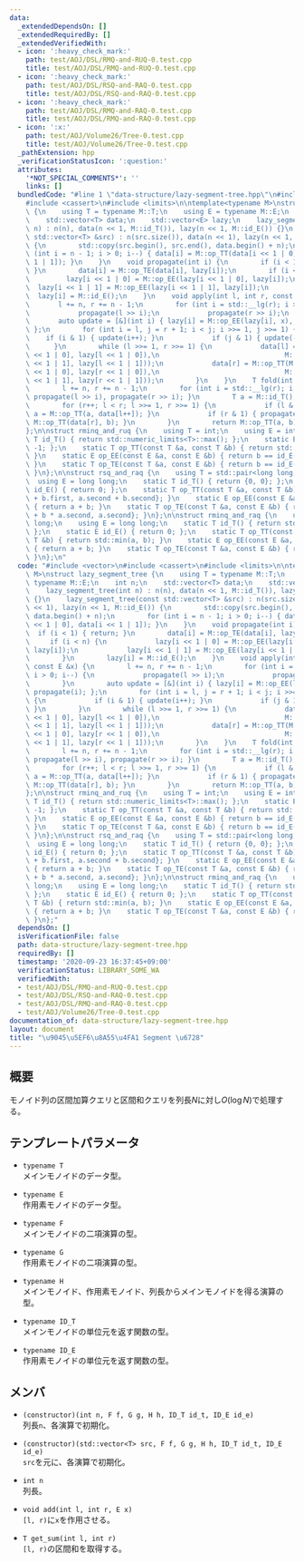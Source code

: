 ```yaml
---
data:
  _extendedDependsOn: []
  _extendedRequiredBy: []
  _extendedVerifiedWith:
  - icon: ':heavy_check_mark:'
    path: test/AOJ/DSL/RMQ-and-RUQ-0.test.cpp
    title: test/AOJ/DSL/RMQ-and-RUQ-0.test.cpp
  - icon: ':heavy_check_mark:'
    path: test/AOJ/DSL/RSQ-and-RAQ-0.test.cpp
    title: test/AOJ/DSL/RSQ-and-RAQ-0.test.cpp
  - icon: ':heavy_check_mark:'
    path: test/AOJ/DSL/RMQ-and-RAQ-0.test.cpp
    title: test/AOJ/DSL/RMQ-and-RAQ-0.test.cpp
  - icon: ':x:'
    path: test/AOJ/Volume26/Tree-0.test.cpp
    title: test/AOJ/Volume26/Tree-0.test.cpp
  _pathExtension: hpp
  _verificationStatusIcon: ':question:'
  attributes:
    '*NOT_SPECIAL_COMMENTS*': ''
    links: []
  bundledCode: "#line 1 \"data-structure/lazy-segment-tree.hpp\"\n#include <vector>\n\
    #include <cassert>\n#include <limits>\n\ntemplate<typename M>\nstruct lazy_segment_tree\
    \ {\n    using T = typename M::T;\n    using E = typename M::E;\n    int n;\n\
    \    std::vector<T> data;\n    std::vector<E> lazy;\n    lazy_segment_tree(int\
    \ n) : n(n), data(n << 1, M::id_T()), lazy(n << 1, M::id_E()) {}\n    lazy_segment_tree(const\
    \ std::vector<T> &src) : n(src.size()), data(n << 1), lazy(n << 1, M::id_E())\
    \ {\n        std::copy(src.begin(), src.end(), data.begin() + n);\n        for\
    \ (int i = n - 1; i > 0; i--) { data[i] = M::op_TT(data[i << 1 | 0], data[i <<\
    \ 1 | 1]); }\n    }\n    void propagate(int i) {\n        if (i < 1) { return;\
    \ }\n        data[i] = M::op_TE(data[i], lazy[i]);\n        if (i < n) {\n   \
    \         lazy[i << 1 | 0] = M::op_EE(lazy[i << 1 | 0], lazy[i]);\n          \
    \  lazy[i << 1 | 1] = M::op_EE(lazy[i << 1 | 1], lazy[i]);\n        }\n      \
    \  lazy[i] = M::id_E();\n    }\n    void apply(int l, int r, const E &x) {\n \
    \       l += n, r += n - 1;\n        for (int i = std::__lg(r); i > 0; i--) {\n\
    \            propagate(l >> i);\n            propagate(r >> i);\n        }\n \
    \       auto update = [&](int i) { lazy[i] = M::op_EE(lazy[i], x), propagate(i);\
    \ };\n        for (int i = l, j = r + 1; i < j; i >>= 1, j >>= 1) {\n        \
    \    if (i & 1) { update(i++); }\n            if (j & 1) { update(--j); }\n  \
    \      }\n        while (l >>= 1, r >>= 1) {\n            data[l] = M::op_TT(M::op_TE(data[l\
    \ << 1 | 0], lazy[l << 1 | 0]),\n                               M::op_TE(data[l\
    \ << 1 | 1], lazy[l << 1 | 1]));\n            data[r] = M::op_TT(M::op_TE(data[r\
    \ << 1 | 0], lazy[r << 1 | 0]),\n                               M::op_TE(data[r\
    \ << 1 | 1], lazy[r << 1 | 1]));\n        }\n    }\n    T fold(int l, int r) {\n\
    \        l += n, r += n - 1;\n        for (int i = std::__lg(r); i > 0; i--) {\
    \ propagate(l >> i), propagate(r >> i); }\n        T a = M::id_T(), b = M::id_T();\n\
    \        for (r++; l < r; l >>= 1, r >>= 1) {\n            if (l & 1) { propagate(l),\
    \ a = M::op_TT(a, data[l++]); }\n            if (r & 1) { propagate(--r), b =\
    \ M::op_TT(data[r], b); }\n        }\n        return M::op_TT(a, b);\n    }\n\
    };\n\nstruct rminq_and_ruq {\n    using T = int;\n    using E = int;\n    static\
    \ T id_T() { return std::numeric_limits<T>::max(); };\n    static E id_E() { return\
    \ -1; };\n    static T op_TT(const T &a, const T &b) { return std::min(a, b);\
    \ }\n    static E op_EE(const E &a, const E &b) { return b == id_E() ? a : b;\
    \ }\n    static T op_TE(const T &a, const E &b) { return b == id_E() ? a : b;\
    \ }\n};\n\nstruct rsq_and_raq {\n    using T = std::pair<long long, int>;\n  \
    \  using E = long long;\n    static T id_T() { return {0, 0}; };\n    static E\
    \ id_E() { return 0; };\n    static T op_TT(const T &a, const T &b) { return {a.first\
    \ + b.first, a.second + b.second}; }\n    static E op_EE(const E &a, const E &b)\
    \ { return a + b; }\n    static T op_TE(const T &a, const E &b) { return {a.first\
    \ + b * a.second, a.second}; }\n};\n\nstruct rminq_and_raq {\n    using T = long\
    \ long;\n    using E = long long;\n    static T id_T() { return std::numeric_limits<T>::max();\
    \ };\n    static E id_E() { return 0; };\n    static T op_TT(const T &a, const\
    \ T &b) { return std::min(a, b); }\n    static E op_EE(const E &a, const E &b)\
    \ { return a + b; }\n    static T op_TE(const T &a, const E &b) { return a + b;\
    \ }\n};\n"
  code: "#include <vector>\n#include <cassert>\n#include <limits>\n\ntemplate<typename\
    \ M>\nstruct lazy_segment_tree {\n    using T = typename M::T;\n    using E =\
    \ typename M::E;\n    int n;\n    std::vector<T> data;\n    std::vector<E> lazy;\n\
    \    lazy_segment_tree(int n) : n(n), data(n << 1, M::id_T()), lazy(n << 1, M::id_E())\
    \ {}\n    lazy_segment_tree(const std::vector<T> &src) : n(src.size()), data(n\
    \ << 1), lazy(n << 1, M::id_E()) {\n        std::copy(src.begin(), src.end(),\
    \ data.begin() + n);\n        for (int i = n - 1; i > 0; i--) { data[i] = M::op_TT(data[i\
    \ << 1 | 0], data[i << 1 | 1]); }\n    }\n    void propagate(int i) {\n      \
    \  if (i < 1) { return; }\n        data[i] = M::op_TE(data[i], lazy[i]);\n   \
    \     if (i < n) {\n            lazy[i << 1 | 0] = M::op_EE(lazy[i << 1 | 0],\
    \ lazy[i]);\n            lazy[i << 1 | 1] = M::op_EE(lazy[i << 1 | 1], lazy[i]);\n\
    \        }\n        lazy[i] = M::id_E();\n    }\n    void apply(int l, int r,\
    \ const E &x) {\n        l += n, r += n - 1;\n        for (int i = std::__lg(r);\
    \ i > 0; i--) {\n            propagate(l >> i);\n            propagate(r >> i);\n\
    \        }\n        auto update = [&](int i) { lazy[i] = M::op_EE(lazy[i], x),\
    \ propagate(i); };\n        for (int i = l, j = r + 1; i < j; i >>= 1, j >>= 1)\
    \ {\n            if (i & 1) { update(i++); }\n            if (j & 1) { update(--j);\
    \ }\n        }\n        while (l >>= 1, r >>= 1) {\n            data[l] = M::op_TT(M::op_TE(data[l\
    \ << 1 | 0], lazy[l << 1 | 0]),\n                               M::op_TE(data[l\
    \ << 1 | 1], lazy[l << 1 | 1]));\n            data[r] = M::op_TT(M::op_TE(data[r\
    \ << 1 | 0], lazy[r << 1 | 0]),\n                               M::op_TE(data[r\
    \ << 1 | 1], lazy[r << 1 | 1]));\n        }\n    }\n    T fold(int l, int r) {\n\
    \        l += n, r += n - 1;\n        for (int i = std::__lg(r); i > 0; i--) {\
    \ propagate(l >> i), propagate(r >> i); }\n        T a = M::id_T(), b = M::id_T();\n\
    \        for (r++; l < r; l >>= 1, r >>= 1) {\n            if (l & 1) { propagate(l),\
    \ a = M::op_TT(a, data[l++]); }\n            if (r & 1) { propagate(--r), b =\
    \ M::op_TT(data[r], b); }\n        }\n        return M::op_TT(a, b);\n    }\n\
    };\n\nstruct rminq_and_ruq {\n    using T = int;\n    using E = int;\n    static\
    \ T id_T() { return std::numeric_limits<T>::max(); };\n    static E id_E() { return\
    \ -1; };\n    static T op_TT(const T &a, const T &b) { return std::min(a, b);\
    \ }\n    static E op_EE(const E &a, const E &b) { return b == id_E() ? a : b;\
    \ }\n    static T op_TE(const T &a, const E &b) { return b == id_E() ? a : b;\
    \ }\n};\n\nstruct rsq_and_raq {\n    using T = std::pair<long long, int>;\n  \
    \  using E = long long;\n    static T id_T() { return {0, 0}; };\n    static E\
    \ id_E() { return 0; };\n    static T op_TT(const T &a, const T &b) { return {a.first\
    \ + b.first, a.second + b.second}; }\n    static E op_EE(const E &a, const E &b)\
    \ { return a + b; }\n    static T op_TE(const T &a, const E &b) { return {a.first\
    \ + b * a.second, a.second}; }\n};\n\nstruct rminq_and_raq {\n    using T = long\
    \ long;\n    using E = long long;\n    static T id_T() { return std::numeric_limits<T>::max();\
    \ };\n    static E id_E() { return 0; };\n    static T op_TT(const T &a, const\
    \ T &b) { return std::min(a, b); }\n    static E op_EE(const E &a, const E &b)\
    \ { return a + b; }\n    static T op_TE(const T &a, const E &b) { return a + b;\
    \ }\n};"
  dependsOn: []
  isVerificationFile: false
  path: data-structure/lazy-segment-tree.hpp
  requiredBy: []
  timestamp: '2020-09-23 16:37:45+09:00'
  verificationStatus: LIBRARY_SOME_WA
  verifiedWith:
  - test/AOJ/DSL/RMQ-and-RUQ-0.test.cpp
  - test/AOJ/DSL/RSQ-and-RAQ-0.test.cpp
  - test/AOJ/DSL/RMQ-and-RAQ-0.test.cpp
  - test/AOJ/Volume26/Tree-0.test.cpp
documentation_of: data-structure/lazy-segment-tree.hpp
layout: document
title: "\u9045\u5EF6\u8A55\u4FA1 Segment \u6728"
---
```


## 概要
モノイド列の区間加算クエリと区間和クエリを列長$N$に対し$O(\log N)$で処理する。

## テンプレートパラメータ
- `typename T`  
メインモノイドのデータ型。

- `typename E`  
作用素モノイドのデータ型。

- `typename F`  
メインモノイドの二項演算の型。

- `typename G`  
作用素モノイドの二項演算の型。

- `typename H`  
メインモノイド、作用素モノイド、列長からメインモノイドを得る演算の型。

- `typename ID_T`  
メインモノイドの単位元を返す関数の型。

- `typename ID_E`  
作用素モノイドの単位元を返す関数の型。

## メンバ
- `(constructor)(int n, F f, G g, H h, ID_T id_t, ID_E id_e)`  
列長`n`、各演算で初期化。

- `(constructor)(std::vector<T> src, F f, G g, H h, ID_T id_t, ID_E id_e)`  
`src`を元に、各演算で初期化。

- `int n`  
列長。

- `void add(int l, int r, E x)`  
`[l, r)`に`x`を作用させる。

- `T get_sum(int l, int r)`  
`[l, r)`の区間和を取得する。